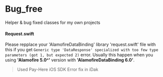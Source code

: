 # Bug_free
Helper &amp; bug fixed classes for my own projects

#### Request.swift
Please repplace your 'AlamofireDataBinding' library 'request.swift' file with this if you get `Generic type 'DataResponse' specialized with too few type parameters (got 1, but expected 2)` error. 
Usually this happen when you using **'Alamofire 5.0^'** version with **'AlamofireDataBinding 6.0'**.
> Used Pay-Here iOS SDK Error fix in iDak
